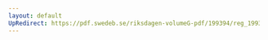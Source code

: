 ```yaml
---
layout: default
UpRedirect: https://pdf.swedeb.se/riksdagen-volumeG-pdf/199394/reg_199394/reg_199394_0096.pdf
---
```

